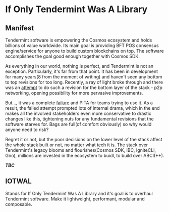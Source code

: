# If Only Tendermint Was A Library

## Manifest

Tendermint software is empowering the Cosmos ecosystem and holds billions of value worldwide. Its main goal is providing
BFT POS consensus engine/service for anyone to build custom blockchains on top. The software accomplishes the goal good
enough together with Cosmos SDK.

As everything in our world, nothing is perfect, and Tendermint is not an exception. Particularly, it's far 
from that point. It has been in development for many years(8 from the moment of writing) and haven't seen any bottom to top 
revisions for too long. Recently, a ray of light broke through and there was an [attempt](https://medium.com/tendermint/tendermint-v0-35-introduces-prioritized-mempool-a-makeover-to-the-peer-to-peer-network-more-61eea6ec572d) 
to do such a revision for the bottom layer of the stack - p2p networking, opening possibility for more pervasive improvements.

But..., it was a complete [failure](https://interchain-io.medium.com/discontinuing-tendermint-v0-35-a-postmortem-on-the-new-networking-layer-3696c811dabc)
and PITA for teams trying to use it. As a result, the failed attempt prompted lots of internal drama, which in the end
makes all the involved stakeholders even more conservative to drastic changes like this, tightening nuts for any fundamental 
revisions that the software starves for. Bags are full(of comfort obviously) so why would anyone need to risk?

Regret it or not, but the poor decisions on the lower level of the stack affect the whole stack built or not, no matter
what tech it is. The stack over Tendermint's legacy blooms and flourishes(Cosmos SDK, IBC, IgniteCLI, Gno), millions are
invested in the ecosystem to buidl, to build over ABCI(++). 

___TBC___

## IOTWAL

Stands for If Only Tendermint Was A Library and it's goal is to overhaul Tendermint software. Make it lightweight, performant, modular and composable.
